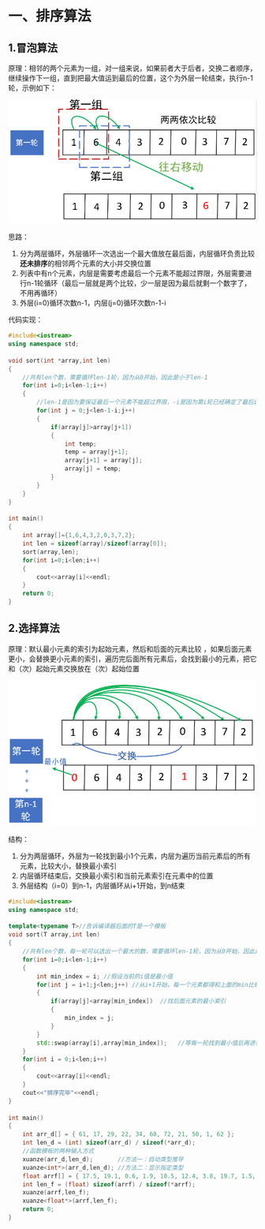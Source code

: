 # 一、排序算法

## 1.冒泡算法

原理：相邻的两个元素为一组，对一组来说，如果前者大于后者，交换二者顺序，继续操作下一组，直到把最大值运到最后的位置，这个为外层一轮结束，执行n-1轮，示例如下：

<img src="picture\冒泡算法.png">

思路：

1. 分为两层循环，外层循环一次选出一个最大值放在最后面，内层循环负责比较**还未排序**的相邻两个元素的大小并交换位置
2. 列表中有n个元素，内层是需要考虑最后一个元素不能超过界限，外层需要进行n-1轮循环（最后一层就是两个比较，少一层是因为最后就剩一个数字了，不用再循环）
3. 外层(i=0)循环次数n-1，内层(j=0)循环次数n-1-i

代码实现：

```c++
#include<iostream>
using namespace std;

void sort(int *array,int len)
{
    //共有len个数，需要循环len-1轮，因为从0开始，因此是小于len-1
    for(int i=0;i<len-1;i++) 
    {
        //len-1是因为要保证最后一个元素不能超过界限，-i是因为第i轮已经确定了最后i个元素的大小，不用再遍历了
        for(int j = 0;j<len-1-i;j++)
        {
            if(array[j]>array[j+1])
            {
                int temp;
                temp = array[j+1];
                array[j+1] = array[j];
                array[j] = temp;
            }
        }
    }
}

int main()
{
    int array[]={1,6,4,3,2,0,3,7,2};
    int len = sizeof(array)/sizeof(array[0]);
    sort(array,len);
    for(int i=0;i<len;i++)
    {
        cout<<array[i]<<endl;
    }
    return 0;
}
```



## 2.选择算法

原理：默认最小元素的索引为起始元素，然后和后面的元素比较 ，如果后面元素更小，会替换更小元素的索引，遍历完后面所有元素后，会找到最小的元素，把它和（次）起始元素交换放在（次）起始位置

<img src="picture\选择算法.png">  

结构：

1. 分为两层循环，外层为一轮找到最小1个元素，内层为遍历当前元素后的所有元素，比较大小，替换最小索引
2. 内层循环结束后，交换最小索引和当前元素索引在元素中的位置
3. 外层结构（i=0）到n-1，内层循环从i+1开始，到n结束

```c++
#include<iostream>
using namespace std;

template<typename T>//告诉编译器后面的T是一个模板
void sort(T array,int len)
{
    //共有len个数，每一轮可以选出一个最大的数，需要循环len-1轮，因为从0开始，因此是小于len-1
    for(int i=0;i<len-1;i++) 
    {
        int min_index = i; //假设当前的i值是最小值
        for(int j = i+1;j<len;j++) //从i+1开始，每一个元素都得和上面的min比较
        {
            if(array[j]<array[min_index])  //找后面元素的最小索引
            {
                min_index = j;
            }
        }
        std::swap(array[i],array[min_index]);   //等每一轮找到最小值后再进行交换。最小的放在左边起始位置
    }
    for(int i = 0;i<len;i++)
    {
        cout<<array[i]<<endl;
    }
    cout<<"排序完毕"<<endl;
}

int main()
{
    int arr_d[] = { 61, 17, 29, 22, 34, 60, 72, 21, 50, 1, 62 };
    int len_d = (int) sizeof(arr_d) / sizeof(*arr_d);
    //函数模板的两种输入方式
    xuanze(arr_d,len_d);       //方法一：自动类型推导
    xuanze<int*>(arr_d,len_d); //方法二：显示指定类型
    float arrf[] = { 17.5, 19.1, 0.6, 1.9, 10.5, 12.4, 3.8, 19.7, 1.5, 25.4, 28.6, 4.4, 23.8, 5.4 };
    int len_f = (float) sizeof(arrf) / sizeof(*arrf);
    xuanze(arrf,len_f);
    xuanze<float*>(arrf,len_f);
    return 0;
}
```

